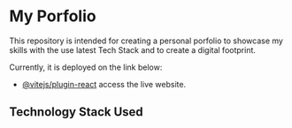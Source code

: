 # My Porfolio

This repository is intended for creating a personal porfolio to showcase my skills with the use latest Tech Stack and to create a digital footprint.

Currently, it is deployed on the link below:

- [@vitejs/plugin-react](https://github.com/vitejs/vite-plugin-react/blob/main/packages/plugin-react) access the live website.

## Technology Stack Used

